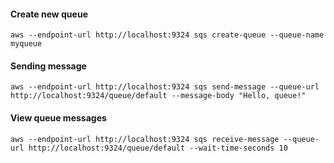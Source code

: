 #### Create new queue
```
aws --endpoint-url http://localhost:9324 sqs create-queue --queue-name myqueue
```

#### Sending message
```
aws --endpoint-url http://localhost:9324 sqs send-message --queue-url http://localhost:9324/queue/default --message-body "Hello, queue!"
```

#### View queue messages
```
aws --endpoint-url http://localhost:9324 sqs receive-message --queue-url http://localhost:9324/queue/default --wait-time-seconds 10
```
